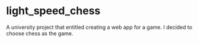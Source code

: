 # light_speed_chess

A university project that entitled creating a web app for a game.
I decided to choose chess as the game.
